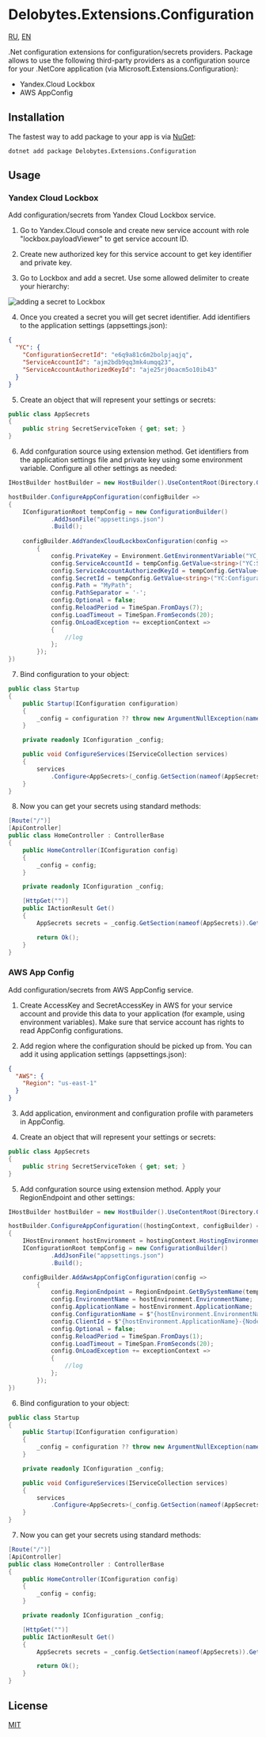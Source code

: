 # Delobytes.Extensions.Configuration

[RU](README.md), [EN](README.en.md)

.Net configuration extensions for configuration/secrets providers. Package allows to use the following third-party providers as a configuration source for your .NetCore application (via Microsoft.Extensions.Configuration):
- Yandex.Cloud Lockbox
- AWS AppConfig

## Installation

The fastest way to add package to your app is via [NuGet](https://www.nuget.org/packages/Delobytes.Extensions.Configuration):

    dotnet add package Delobytes.Extensions.Configuration

## Usage

### Yandex Cloud Lockbox
Add configuration/secrets from Yandex Cloud Lockbox service.

1. Go to Yandex.Cloud console and create new service account with role "lockbox.payloadViewer" to get service account ID.

2. Create new authorized key for this service account to get key identifier and private key.

3. Go to Lockbox and add a secret. Use some allowed delimiter to create your hierarchy:
  
![adding a secret to Lockbox](https://github.com/a-postx/Delobytes.Extensions.Configuration/blob/main/add-lockbox-secret-en.png)

4. Once you created a secret you will get secret identifier. Add identifiers to the application settings (appsettings.json):

```json
{
  "YC": {
    "ConfigurationSecretId": "e6q9a81c6m2bolpjaqjq",
    "ServiceAccountId": "ajm2bdb9qq3mk4umqq23",
    "ServiceAccountAuthorizedKeyId": "aje25rj0oacm5o10ib43"
  }
}
```

5. Create an object that will represent your settings or secrets:

```csharp
public class AppSecrets
{
    public string SecretServiceToken { get; set; }
}
```

6. Add confguration source using extension method. Get identifiers from the application settings file and private key using some environment variable. Configure all other settings as needed:  

```csharp
IHostBuilder hostBuilder = new HostBuilder().UseContentRoot(Directory.GetCurrentDirectory());

hostBuilder.ConfigureAppConfiguration(configBuilder =>
{
    IConfigurationRoot tempConfig = new ConfigurationBuilder()
            .AddJsonFile("appsettings.json")
            .Build();
			
    configBuilder.AddYandexCloudLockboxConfiguration(config =>
        {
            config.PrivateKey = Environment.GetEnvironmentVariable("YC_PRIVATE_KEY");
            config.ServiceAccountId = tempConfig.GetValue<string>("YC:ServiceAccountId");
            config.ServiceAccountAuthorizedKeyId = tempConfig.GetValue<string>("YC:ServiceAccountAuthorizedKeyId");
            config.SecretId = tempConfig.GetValue<string>("YC:ConfigurationSecretId");
            config.Path = "MyPath";
            config.PathSeparator = '-';
            config.Optional = false;
            config.ReloadPeriod = TimeSpan.FromDays(7);
            config.LoadTimeout = TimeSpan.FromSeconds(20);
            config.OnLoadException += exceptionContext =>
            {
                //log
            };
        });
})
```

7. Bind configuration to your object:

```csharp
public class Startup
{
    public Startup(IConfiguration configuration)
    {
        _config = configuration ?? throw new ArgumentNullException(nameof(configuration));
    }

    private readonly IConfiguration _config;

    public void ConfigureServices(IServiceCollection services)
    {
        services
            .Configure<AppSecrets>(_config.GetSection(nameof(AppSecrets)), o => o.BindNonPublicProperties = false);
    }
}
```

8. Now you can get your secrets using standard methods:

```csharp
[Route("/")]
[ApiController]
public class HomeController : ControllerBase
{
    public HomeController(IConfiguration config)
    {
        _config = config;
    }

    private readonly IConfiguration _config;

    [HttpGet("")]
    public IActionResult Get()
    {
        AppSecrets secrets = _config.GetSection(nameof(AppSecrets)).Get<AppSecrets>();

        return Ok();
    }
}

```

### AWS App Config
Add configuration/secrets from AWS AppConfig service.

1. Create AccessKey and SecretAccessKey in AWS for your service account and provide this data to your application (for example, using environment variables). Make sure that service account has rights to read AppConfig configurations.

2. Add region where the configuration should be picked up from. You can add it using application settings (appsettings.json):

```json
{
  "AWS": {
    "Region": "us-east-1"
  }
}
```

3. Add application, environment and configuration profile with parameters in AppConfig.

4. Create an object that will represent your settings or secrets:

```csharp
public class AppSecrets
{
    public string SecretServiceToken { get; set; }
}
```

5. Add confguration source using extension method. Apply your RegionEndpoint and other settings:   

```csharp
IHostBuilder hostBuilder = new HostBuilder().UseContentRoot(Directory.GetCurrentDirectory());

hostBuilder.ConfigureAppConfiguration((hostingContext, configBuilder) =>
{
    IHostEnvironment hostEnvironment = hostingContext.HostingEnvironment;
	IConfigurationRoot tempConfig = new ConfigurationBuilder()
            .AddJsonFile("appsettings.json")
            .Build();

    configBuilder.AddAwsAppConfigConfiguration(config =>
        {
		    config.RegionEndpoint = RegionEndpoint.GetBySystemName(tempConfig.GetValue<string>("AWS:Region"));
            config.EnvironmentName = hostEnvironment.EnvironmentName;
            config.ApplicationName = hostEnvironment.ApplicationName;
            config.ConfigurationName = $"{hostEnvironment.EnvironmentName}-{hostEnvironment.ApplicationName}-profile";
            config.ClientId = $"{hostEnvironment.ApplicationName}-{Node.Id}";
            config.Optional = false;
            config.ReloadPeriod = TimeSpan.FromDays(1);
            config.LoadTimeout = TimeSpan.FromSeconds(20);
            config.OnLoadException += exceptionContext =>
            {
                //log
            };
        });
})
```

6. Bind configuration to your object:

```csharp
public class Startup
{
    public Startup(IConfiguration configuration)
    {
        _config = configuration ?? throw new ArgumentNullException(nameof(configuration));
    }

    private readonly IConfiguration _config;

    public void ConfigureServices(IServiceCollection services)
    {
        services
            .Configure<AppSecrets>(_config.GetSection(nameof(AppSecrets)), o => o.BindNonPublicProperties = false);
    }
}
```

7. Now you can get your secrets using standard methods:

```csharp
[Route("/")]
[ApiController]
public class HomeController : ControllerBase
{
    public HomeController(IConfiguration config)
    {
        _config = config;
    }

    private readonly IConfiguration _config;

    [HttpGet("")]
    public IActionResult Get()
    {
        AppSecrets secrets = _config.GetSection(nameof(AppSecrets)).Get<AppSecrets>();

        return Ok();
    }
}
```

## License
[MIT](https://github.com/a-postx/Delobytes.Extensions.Configuration/blob/main/LICENSE)